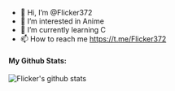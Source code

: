 - 👋 Hi, I’m @Flicker372
- 👀 I’m interested in Anime
- 🌱 I’m currently learning C
- 📫 How to reach me https://t.me/Flicker372

#### My Github Stats:
![Flicker's github stats](https://github-readme-stats.vercel.app/api?username=Flicker372&theme=calm&layout=compact)

<!---
Flicker372/Flicker372 is a ✨ special ✨ repository because its `README.md` (this file) appears on your GitHub profile.
You can click the Preview link to take a look at your changes.
--->
